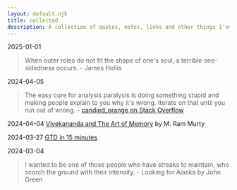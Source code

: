 ```yaml
---
layout: default.njk
title: collected
description: A collection of quotes, notes, links and other things I've collected over time.
---
```

2025-01-01
> When outer roles do not fit the shape of one's soul, a terrible one-sidedness occurs. - James Hollis

2024-04-05
> The easy cure for analysis paralysis is doing something stupid and making people explain to you why it's wrong. Iterate on that until you run out of wrong. - [candied_orange on Stack Overflow](https://softwareengineering.stackexchange.com/a/444099/92068)

2024-04-04 [Vivekananda and The Art of Memory](https://mast.queensu.ca/~murty/memory.pdf) by M. Ram Murty

2024-03-27 [GTD in 15 minutes](https://hamberg.no/gtd)

2024-03-04 
> I wanted to be one of those people who have streaks to maintain, who scorch the ground with their intensity. - Looking for Alaska by John Green
